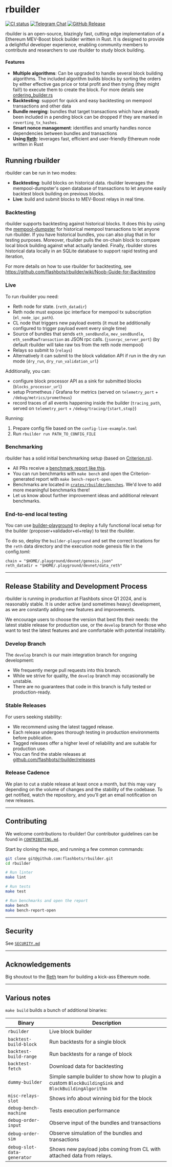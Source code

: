 # rbuilder

[![CI status](https://github.com/flashbots/rbuilder/workflows/Checks/badge.svg)](https://github.com/flashbots/rbuilder/actions/workflows/checks.yaml)
[![Telegram Chat](https://img.shields.io/endpoint?color=neon&logo=telegram&label=Chat&url=https%3A%2F%2Ftg.sumanjay.workers.dev%2Fflashbots_rbuilder)](https://t.me/flashbots_rbuilder)
[![GitHub Release](https://img.shields.io/github/v/release/flashbots/rbuilder?label=Release)](https://github.com/flashbots/rbuilder/releases)

rbuilder is an open-source, blazingly fast, cutting edge implementation of a Ethereum MEV-Boost block builder written in Rust.
It is designed to provide a delightful developer experience, enabling community members to contribute and researchers to use rbuilder to study block building.

#### Features
- **Multiple algorithms**: Can be upgraded to handle several block building algorithms. The included algorithm builds blocks by sorting the orders by either effective gas price or total profit and then trying (they might fail!) to execute them to create the block. For more details see [ordering_builder.rs](crates/rbuilder/src/building/builders/ordering_builder.rs)
- **Backtesting**: support for quick and easy backtesting on mempool transactions and other data
- **Bundle merging**: bundles that target transactions which have already been included in a pending block can be dropped if they are marked in `reverting_tx_hashes`.
- **Smart nonce management**: identifies and smartly handles nonce dependencies between bundles and transactions
- **Using [Reth](https://github.com/paradigmxyz/reth/)**: leverages fast, efficient and user-friendly Ethereum node written in Rust

## Running rbuilder

rbuilder can be run in two modes:
- **Backtesting**: build blocks on historical data. rbuilder leverages the mempool-dumpster's
open database of transactions to let anyone easily backtest block building on previous blocks.
- **Live**: build and submit blocks to MEV-Boost relays in real time.

### Backtesting
rbuilder supports backtesting against historical blocks.
It does this by using the [mempool-dumpster](https://mempool-dumpster.flashbots.net/index.html) for historical mempool transactions to let anyone run rbuilder.
If you have historical bundles, you can also plug that in for testing purposes.
Moreover, rbuilder pulls the on-chain block to compare local block building against what actually landed.
Finally, rbuilder stores historical data locally in an SQLite database to support rapid testing and iteration,

For more details on how to use rbuilder for backtesting, see https://github.com/flashbots/rbuilder/wiki/Noob-Guide-for-Backtesting

### Live

To run rbuilder you need:
* Reth node for state. (`reth_datadir`)
* Reth node must expose ipc interface for mempool tx subscription (`el_node_ipc_path`).
* CL node that triggers new payload events (it must be additionally configured to trigger payload event every single time)
* Source of bundles that sends `eth_sendBundle`, `mev_sendBundle`, `eth_sendRawTransaction` as JSON rpc calls. (`jsonrpc_server_port`)
  (by default rbuilder will take raw txs from the reth node mempool)
* Relays so submit to (`relays`)
* Alternatively it can submit to the block validation API if run in the dry run mode (`dry_run`, `dry_run_validation_url`)

Additionally, you can:
* configure block processor API as a sink for submitted blocks (`blocks_processor_url`)
* setup Prometheus / Grafana for metrics (served on `telemetry_port` + `/debug/metrics/prometheus`)
* record traces of all events happening inside the builder (`tracing_path`, served on `telemetry_port` + `/debug/tracing/{start,stop}`)


Running:
1. Prepare config file based on the `config-live-example.toml`
2. Run `rbuilder run PATH_TO_CONFIG_FILE`

### Benchmarking

rbuilder has a solid initial benchmarking setup (based on [Criterion.rs](https://github.com/bheisler/criterion.rs)).

- All PRs receive a [benchmark report like this](https://flashbots-rbuilder-ci-stats.s3.us-east-2.amazonaws.com/benchmark/3b22d52-f468712/report/index.html).
- You can run benchmarks with `make bench` and open the Criterion-generated report with `make bench-report-open`.
- Benchmarks are located in [`crates/rbuilder/benches`](./crates/rbuilder/benches/). We'd love to add more meaningful benchmarks there!
- Let us know about further improvement ideas and additional relevant benchmarks.

### End-to-end local testing

You can use [builder-playground](https://github.com/flashbots/builder-playground) to deploy a fully functional local setup for the builder (proposer+validador+el+relay) to test the rbuilder.

To do so, deploy the `builder-playground` and set the correct locations for the `reth` data directory and the execution node genesis file in the config.toml:

```
chain = "$HOME/.playground/devnet/genesis.json"
reth_datadir = "$HOME/.playground/devnet/data_reth"
```

---

## Release Stability and Development Process

rbuilder is running in production at Flashbots since Q1 2024, and is reasonably stable. It is under active (and sometimes heavy) development, as we are constantly adding new features and improvements.

We encourage users to choose the version that best fits their needs: the latest stable release for production use, or the `develop` branch for those who want to test the latest features and are comfortable with potential instability.

### Develop Branch
The `develop` branch is our main integration branch for ongoing development:
- We frequently merge pull requests into this branch.
- While we strive for quality, the `develop` branch may occasionally be unstable.
- There are no guarantees that code in this branch is fully tested or production-ready.

### Stable Releases
For users seeking stability:
- We recommend using the latest tagged release.
- Each release undergoes thorough testing in production environments before publication.
- Tagged releases offer a higher level of reliability and are suitable for production use.
- You can find the stable releases at [github.com/flashbots/rbuilder/releases](https://github.com/flashbots/rbuilder/releases)

### Release Cadence

We plan to cut a stable release at least once a month, but this may vary depending on the volume of changes and the stability of the codebase. To get notified, watch the repository, and you'll get an email notification on new releases.

---

## Contributing

We welcome contributions to rbuilder! Our contributor guidelines can be found in [`CONTRIBUTING.md`](./CONTRIBUTING.md).


Start by cloning the repo, and running a few common commands:

```bash
git clone git@github.com:flashbots/rbuilder.git
cd rbuilder

# Run linter
make lint

# Run tests
make test

# Run benchmarks and open the report
make bench
make bench-report-open
```

---

## Security

See [`SECURITY.md`](./SECURITY.md)

---

## Acknowledgements

Big shoutout to the [Reth](https://github.com/paradigmxyz/reth) team for building a kick-ass Ethereum node.


---

## Various notes

`make build` builds a bunch of additional binaries:


| Binary                      | Description                                                                                           |
| --------------------------- | ----------------------------------------------------------------------------------------------------- |
| `rbuilder`                  | Live block builder                                                                                    |
| `backtest-build-block`      | Run backtests for a single block                                                                      |
| `backtest-build-range`      | Run backtests for a range of block                                                                    |
| `backtest-fetch`            | Download data for backtesting                                                                         |
| `dummy-builder`             | Simple sample builder to show how to plugin a custom `BlockBuildingSink` and `BlockBuildingAlgorithm` |
| `misc-relays-slot`          | Shows info about winning bid for the block                                                            |
| `debug-bench-machine`       | Tests execution performance                                                                           |
| `debug-order-input`         | Observe input of the bundles and transactions                                                         |
| `debug-order-sim`           | Observe simulation of the bundles and transactions                                                    |
| `debug-slot-data-generator` | Shows new payload jobs coming from CL with attached data from relays.                                 |
